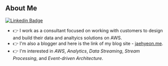 ## About Me

[![Linkedin Badge](https://img.shields.io/badge/-LinkedIn-blue?style=flat&logo=Linkedin&logoColor=white&link=https://www.linkedin.com/in/jaehyeon-kim-76b93429/)](https://www.linkedin.com/in/jaehyeon-kim-76b93429/)

- 👉 I work as a consultant focused on working with customers to design and build their data and analtyics solutions on AWS.
- 👉 I'm also a blogger and here is the link of my blog site - [jaehyeon.me](https://jaehyeon.me/).
- 👉 I'm interested in *AWS*, *Analytics*, *Data Streaming*, *Stream Processing*, and *Event-driven Architecture*.

<!--
**jaehyeon-kim/jaehyeon-kim** is a ✨ _special_ ✨ repository because its `README.md` (this file) appears on your GitHub profile.

Here are some ideas to get you started:

- 🔭 I’m currently working on ...
- 🌱 I’m currently learning ...
- 👯 I’m looking to collaborate on ...
- 🤔 I’m looking for help with ...
- 💬 Ask me about ...
- 📫 How to reach me: ...
- 😄 Pronouns: ...
- ⚡ Fun fact: ...
-->

